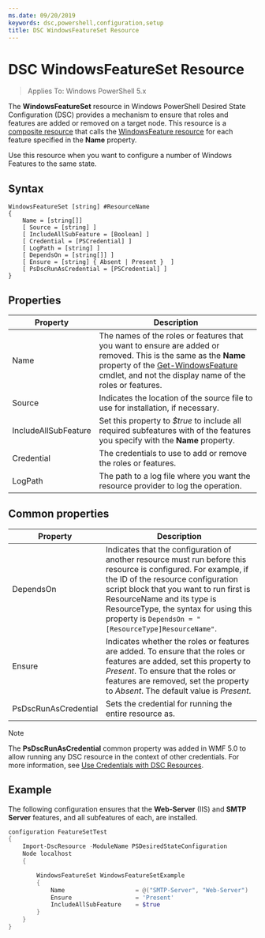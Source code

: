 ```yaml
---
ms.date: 09/20/2019
keywords: dsc,powershell,configuration,setup
title: DSC WindowsFeatureSet Resource
---
```

# DSC WindowsFeatureSet Resource

> Applies To: Windows PowerShell 5.x

The **WindowsFeatureSet** resource in Windows PowerShell Desired State Configuration (DSC) provides
a mechanism to ensure that roles and features are added or removed on a target node. This resource
is a [composite resource](../../../resources/authoringResourceComposite.md) that calls the [WindowsFeature resource](windowsfeatureResource.md)
for each feature specified in the **Name** property.

Use this resource when you want to configure a number of Windows Features to the same state.

## Syntax

```MOF
WindowsFeatureSet [string] #ResourceName
{
    Name = [string[]]
    [ Source = [string] ]
    [ IncludeAllSubFeature = [Boolean] ]
    [ Credential = [PSCredential] ]
    [ LogPath = [string] ]
    [ DependsOn = [string[]] ]
    [ Ensure = [string] { Absent | Present }  ]
    [ PsDscRunAsCredential = [PSCredential] ]
}
```

## Properties

|  Property  |  Description   |
|---|---|
|Name |The names of the roles or features that you want to ensure are added or removed. This is the same as the **Name** property of the [Get-WindowsFeature](/powershell/module/servermanager/get-windowsfeature?view=winserver2012r2-ps) cmdlet, and not the display name of the roles or features. |
|Source |Indicates the location of the source file to use for installation, if necessary. |
|IncludeAllSubFeature |Set this property to _$true_ to include all required subfeatures with of the features you specify with the **Name** property. |
|Credential |The credentials to use to add or remove the roles or features. |
|LogPath |The path to a log file where you want the resource provider to log the operation. |

## Common properties

|Property |Description |
|---|---|
|DependsOn |Indicates that the configuration of another resource must run before this resource is configured. For example, if the ID of the resource configuration script block that you want to run first is ResourceName and its type is ResourceType, the syntax for using this property is `DependsOn = "[ResourceType]ResourceName"`. |
|Ensure |Indicates whether the roles or features are added. To ensure that the roles or features are added, set this property to _Present_. To ensure that the roles or features are removed, set the property to _Absent_. The default value is _Present_. |
|PsDscRunAsCredential |Sets the credential for running the entire resource as. |

> [!NOTE]
> The **PsDscRunAsCredential** common property was added in WMF 5.0 to allow running any DSC
> resource in the context of other credentials. For more information, see [Use Credentials with DSC Resources](../../../configurations/runasuser.md).

## Example

The following configuration ensures that the **Web-Server** (IIS) and **SMTP Server** features, and
all subfeatures of each, are installed.

```powershell
configuration FeatureSetTest
{
    Import-DscResource -ModuleName PSDesiredStateConfiguration
    Node localhost
    {

        WindowsFeatureSet WindowsFeatureSetExample
        {
            Name                    = @("SMTP-Server", "Web-Server")
            Ensure                  = 'Present'
            IncludeAllSubFeature    = $true
        }
    }
}
```